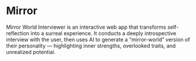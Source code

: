 # Mirror
Mirror World Interviewer is an interactive web app that transforms self-reflection into a surreal experience. It conducts a deeply introspective interview with the user, then uses AI to generate a “mirror-world” version of their personality — highlighting inner strengths, overlooked traits, and unrealized potential.
